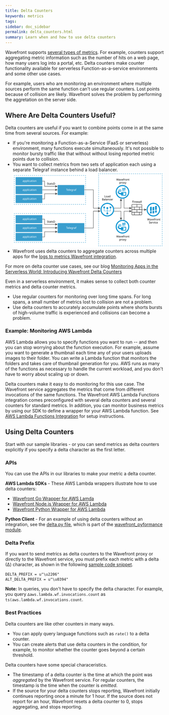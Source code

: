 ```yaml
---
title: Delta Counters
keywords: metrics
tags:
sidebar: doc_sidebar
permalink: delta_counters.html
summary: Learn when and how to use delta counters
---
```

Wavefront supports [several types of metrics](metric_types.html). For example, counters support aggregating metric information such as the number of hits on a web page, how many users log into a portal, etc. Delta counters make counter functionality available for serverless Function-as-a-service environments and some other use cases.

For example, users who are monitoring an environment where multiple sources perform the same function can't use regular counters. Lost points because of collision are likely. Wavefront solves the problem by performing the aggretation on the server side.


## Where Are Delta Counters Useful?

Delta counters are useful if you want to combine points come in at the same time from several sources. For example:

* If you're monitoring a Function-as-a-Service (FaaS or serverless) environment, many functions execute simultaneously. It's not possible to monitor bursty traffic like that without without losing reported metric points due to collision.
* You want to collect metrics from two sets of application each using a separate Telegraf instance behind a load balancer.
![telegraf and delta_counters](images/delta_metrics_telegraph.svg)
* Wavefront uses delta counters to aggregate counters across multiple apps for the [logs to metrics Wavefront integration](integrations_log_data.html).

For more on delta counter use cases, see our blog [Monitoring Apps in the Serverless World: Introducing Wavefront Delta Counters](https://www.wavefront.com/monitoring-apps-in-the-serverless-world-part-2-introducing-wavefront-delta-counters/)


Even in a serverless environment, it makes sense to collect both counter metrics and delta counter metrics.
* Use regular counters for monitoring over long time spans. For long spans, a small number of metrics lost to collision are not a problem.
* Use delta counters to accurately accumulate points where shorts bursts of high-volume traffic is experienced and collisions can become a problem.


### Example: Monitoring AWS Lambda

AWS Lambda allows you to specify functions you want to run -- and then you can stop worrying about the function execution. For example, assume you want to generate a thumbnail each time any of your users uploads images to their folder. You can write a Lambda function that monitors the folders and takes care of thumbnail generation for you. AWS runs as many of the functions as necessary to handle the current workload, and you don't have to worry about scaling up or down.

Delta counters make it easy to do monitoring for this use case. The Wavefront service aggregates the metrics that come from different invocations of the same functions. The Wavefront AWS Lambda Functions integration comes preconfigured with several delta counters and several counters for standard metrics. In addition, you can monitor business metrics by using our SDK to define a wrapper for your AWS Lambda function. See [AWS Lambda Functions Integration](aws-lambda-functions.html) for setup instructions.


## Using Delta Counters
Start with our sample libraries - or you can send metrics as delta counters explicitly if you specify a delta character as the first letter.

### APIs
You can use the APIs in our libraries to make your metric a delta counter.

**AWS Lambda SDKs** - These AWS Lambda wrappers illustrate how to use delta counters:
  - [Wavefront Go Wrapper for AWS Lamda](https://github.com/wavefrontHQ/wavefront-lambda-go)
  - [Wavefront Node.js Wrapper for AWS Lambda](https://github.com/wavefrontHQ/wavefront-lambda-nodejs)
  - [Wavefront Python Wrapper for AWS Lambda](https://github.com/wavefrontHQ/wavefront-lambda-python)

**Python Client** - For an example of using delta counters without an integration, see the [delta.py file](https://github.com/wavefrontHQ/python-client/blob/master/wavefront_pyformance/wavefront_pyformance/delta.py), which is part of the [wavefront_pyformance module](https://github.com/wavefrontHQ/python-client/tree/master/wavefront_pyformance/wavefront_pyformance).

### Delta Prefix

If you want to send metrics as delta counters to the Wavefront proxy or directly to the Wavefront service, you must prefix each metric with a delta (∆) character, as shown in the following [sample code snippet](https://github.com/wavefrontHQ/python-client/blob/master/wavefront_pyformance/wavefront_pyformance/delta.py).

```
DELTA_PREFIX = u"\u2206"
ALT_DELTA_PREFIX = u"\u0394"
```

**Note:** In queries, you don't have to specify the delta character. For example, you query `∆aws.lambda.wf.invocations.count` as `ts(aws.lambda.wf.invocations.count`.

### Best Practices

Delta counters are like other counters in many ways.
* You can apply query language functions such as `rate()` to a delta counter.
* You can create alerts that use delta counters in the condition, for example, to monitor whether the counter goes beyond a certain threshold.


Delta counters have some special characeristics.
* The timestamp of a delta counter is the time at which the point was *aggregated* by the Wavefront service. For regular counters, the timestamp is the time when the counter is *emitted*.
* If the source for your delta counters stops reporting, Wavefront initially continues reporting once a minute for 1 hour. If the source does not report for an hour, Wavefront resets a delta counter to 0, stops aggregating, and stops reporting.
